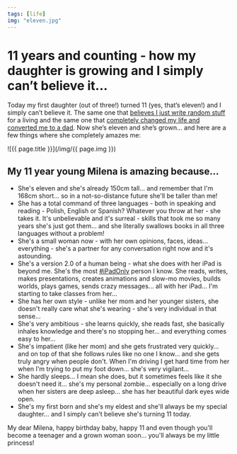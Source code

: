 ```yaml
---
tags: [life]
img: "eleven.jpg"
---
```


# 11 years and counting - how my daughter is growing and I simply can’t believe it...

Today my first daughter (out of three!) turned 11 (yes, that’s eleven!) and I simply can’t believe it. The same one that [believes I just write random stuff](https://sliwinski.com/dad/) for a living and the same one that [completely changed my life and converted me to a dad](https://sliwinski.com/a-tale-of-a-proud-father-how-my-baby-daughter/). Now she’s eleven and she’s grown... and here are a few things where she completely amazes me:

<!--More-->

![{{ page.title }}](/img/{{ page.img }})



## My 11 year young Milena is amazing because...

* She's eleven and she's already 150cm tall... and remember that I'm 168cm short... so in a not-so-distance future she'll be taller than me!
* She has a total command of three languages - both in speaking and reading - Polish, English or Spanish? Whatever you throw at her - she takes it. It's unbelievable and it's surreal - skills that took me so many years she's just got them... and she literally swallows books in all three languages without a problem!
* She's a small woman now - with her own opinions, faces, ideas... everything - she's a partner for any conversation right now and it's astounding.
* She's a version 2.0 of a human being - what she does with her iPad is beyond me. She's the most [#iPadOnly](/ipadonly) person I know. She reads, writes, makes presentations, creates animations and slow-mo movies, builds worlds, plays games, sends crazy messages... all with her iPad... I'm starting to take classes from her...
* She has her own style - unlike her mom and her younger sisters, she doesn't really care what she's wearing - she's very individual in that sense...
* She's very ambitious - she learns quickly, she reads fast, she basically inhales knowledge and there's no stopping her... and everything comes easy to her...
* She's impatient (like her mom) and she gets frustrated very quickly... and on top of that she follows rules like no one I know... and she gets truly angry when people don't. When I'm driving I get hard time from her when I'm trying to put my foot down... she's very vigilant...
* She hardly sleeps... I mean she does, but it sometimes feels like it she doesn't need it... she's my personal zombie... especially on a long drive when her sisters are deep asleep... she has her beautiful dark eyes wide open.
* She's my first born and she's my eldest and she'll always be my special daughter... and I simply can't believe she's turning 11 today.

My dear Milena, happy birthday baby, happy 11 and even though you'll become a teenager and a grown woman soon... you'll always be my little princess!

[n]: https://nozbe.com/?a=mike
[p]: https://thepodcast.fm/